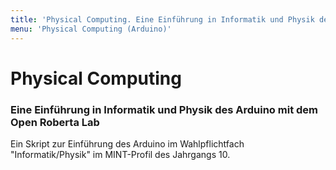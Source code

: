 ```yaml
---
title: 'Physical Computing. Eine Einführung in Informatik und Physik des Arduino mit dem Open Roberta Lab.'
menu: 'Physical Computing (Arduino)'
---
```


# Physical Computing

### Eine Einführung in Informatik und Physik des Arduino mit dem Open Roberta Lab

Ein Skript zur Einführung des Arduino im Wahlpflichtfach "Informatik/Physik" im MINT-Profil des Jahrgangs 10.


